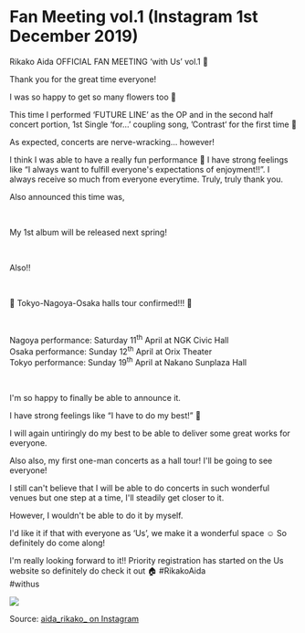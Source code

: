 # Fan Meeting vol.1 (Instagram 1st December 2019)

Rikako Aida OFFICIAL FAN MEETING ‘with Us’ vol.1 🎉

Thank you for the great time everyone!

I was so happy to get so many flowers too 💐

This time I performed ‘FUTURE LINE’ as the OP and in the second half concert portion, 1st Single ‘for…’ coupling song, ’Contrast‘ for the first time 🎤

As expected, concerts are nerve-wracking… however!

I think I was able to have a really fun performance 🙂 I have strong feelings like “I always want to fulfill everyone's expectations of enjoyment!!”. I always receive so much from everyone everytime. Truly, truly thank you.

Also announced this time was,

<p>&nbsp;</p>

My 1st album will be released next spring!

<p>&nbsp;</p>

Also!!

<p>&nbsp;</p>

💐 Tokyo-Nagoya-Osaka halls tour confirmed!!! 💐

<p>&nbsp;</p>

Nagoya performance: Saturday 11<sup>th</sup> April at NGK Civic Hall  
Osaka performance: Sunday 12<sup>th</sup> April at Orix Theater  
Tokyo performance: Sunday 19<sup>th</sup> April at Nakano Sunplaza Hall

<p>&nbsp;</p>

I'm so happy to finally be able to announce it.

I have strong feelings like “I have to do my best!” 👏

I will again untiringly do my best to be able to deliver some great works for everyone.

Also also, my first one-man concerts as a hall tour! I'll be going to see everyone!

I still can't believe that I will be able to do concerts in such wonderful venues but one step at a time, I'll steadily get closer to it.

However, I wouldn't be able to do it by myself.

I'd like it if that with everyone as ‘Us’, we make it a wonderful space ☺️ So definitely do come along!

I'm really looking forward to it!! Priority registration has started on the Us website so definitely do check it out 🏠 #RikakoAida  
#withus

![](https://scontent-lhr3-1.cdninstagram.com/v/t51.2885-15/sh0.08/e35/p640x640/74607453_153168986065088_1196606278966657261_n.jpg?_nc_ht=scontent-lhr3-1.cdninstagram.com&_nc_cat=108&oh=63ec36ab805a7dd76f298ac69fe79718&oe=5E709D7E)

Source: [aida_rikako_ on Instagram](https://www.instagram.com/p/B5iOtKhjWuP/)
